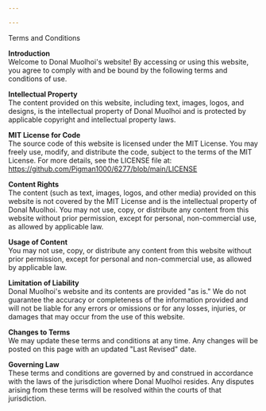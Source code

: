```yaml
---

---
```



Terms and Conditions  

**Introduction**  
Welcome to Donal Muolhoi's website! By accessing or using this website, you agree to comply with and be bound by the following terms and conditions of use.  

**Intellectual Property**  
The content provided on this website, including text, images, logos, and designs, is the intellectual property of Donal Muolhoi and is protected by applicable copyright and intellectual property laws.  

**MIT License for Code**  
The source code of this website is licensed under the MIT License. You may freely use, modify, and distribute the code, subject to the terms of the MIT License. For more details, see the LICENSE file at: https://github.com/Pigman1000/6277/blob/main/LICENSE  

**Content Rights**  
The content (such as text, images, logos, and other media) provided on this website is not covered by the MIT License and is the intellectual property of Donal Muolhoi. You may not use, copy, or distribute any content from this website without prior permission, except for personal, non-commercial use, as allowed by applicable law.  

**Usage of Content**  
You may not use, copy, or distribute any content from this website without prior permission, except for personal and non-commercial use, as allowed by applicable law.  

**Limitation of Liability**  
Donal Muolhoi's website and its contents are provided "as is." We do not guarantee the accuracy or completeness of the information provided and will not be liable for any errors or omissions or for any losses, injuries, or damages that may occur from the use of this website.  

**Changes to Terms**  
We may update these terms and conditions at any time. Any changes will be posted on this page with an updated "Last Revised" date.  

**Governing Law**  
These terms and conditions are governed by and construed in accordance with the laws of the jurisdiction where Donal Muolhoi resides. Any disputes arising from these terms will be resolved within the courts of that jurisdiction.
